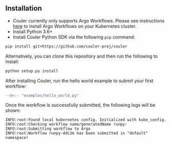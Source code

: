 ## Installation

* Couler currently only supports Argo Workflows. Please see instructions [here](https://argoproj.github.io/argo/quick-start/#install-argo-workflows)
to install Argo Workflows on your Kubernetes cluster.
* Install Python 3.6+
* Install Couler Python SDK via the following `pip` command:

```bash
pip install git+https://github.com/couler-proj/couler
```
Alternatively, you can clone this repository and then run the following to install:

```bash
python setup.py install
```

After installing Couler, run the hello world example to submit your first workflow:

```python
--8<-- "examples/hello_world.py"
```

Once the workflow is successfully submitted, the following logs will be shown:

```
INFO:root:Found local kubernetes config. Initialized with kube_config.
INFO:root:Checking workflow name/generatedName runpy-
INFO:root:Submitting workflow to Argo
INFO:root:Workflow runpy-ddc2m has been submitted in "default" namespace!
```
